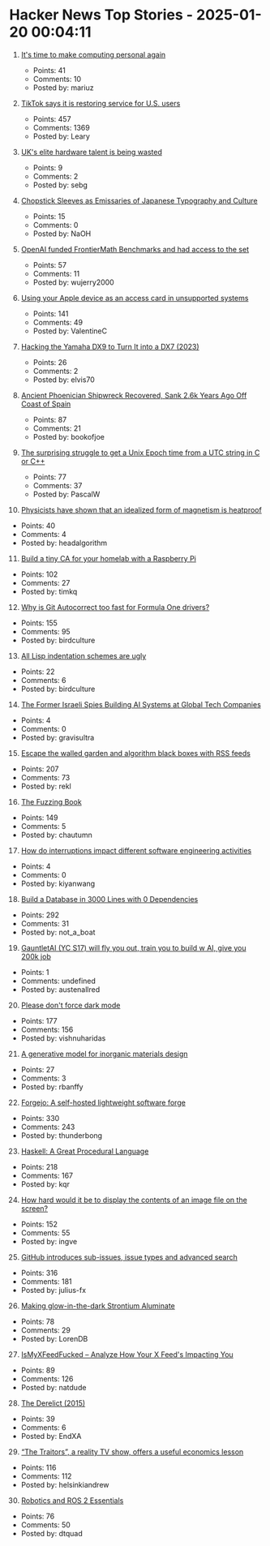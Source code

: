 # Hacker News Top Stories - 2025-01-20 00:04:11

1. [It's time to make computing personal again](https://www.vintagecomputing.com/index.php/archives/3292/the-pc-is-dead-its-time-to-make-computing-personal-again)
   - Points: 41
   - Comments: 10
   - Posted by: mariuz

2. [TikTok says it is restoring service for U.S. users](https://www.nbcnews.com/tech/tech-news/tiktok-says-restoring-service-us-users-rcna188320)
   - Points: 457
   - Comments: 1369
   - Posted by: Leary

3. [UK's elite hardware talent is being wasted](https://josef.cn/blog/uk-talent)
   - Points: 9
   - Comments: 2
   - Posted by: sebg

4. [Chopstick Sleeves as Emissaries of Japanese Typography and Culture](https://letterformarchive.org/news/this-just-in-chopstick-sleeves-as-emissaries-of-japanese-typography-and-culture/)
   - Points: 15
   - Comments: 0
   - Posted by: NaOH

5. [OpenAI funded FrontierMath Benchmarks and had access to the set](https://www.lesswrong.com/posts/cu2E8wgmbdZbqeWqb/meemi-s-shortform)
   - Points: 57
   - Comments: 11
   - Posted by: wujerry2000

6. [Using your Apple device as an access card in unsupported systems](https://github.com/kormax/apple-device-as-access-card)
   - Points: 141
   - Comments: 49
   - Posted by: ValentineC

7. [Hacking the Yamaha DX9 to Turn It into a DX7 (2023)](https://ajxs.me/blog/Hacking_the_Yamaha_DX9_To_Turn_It_Into_a_DX7.html)
   - Points: 26
   - Comments: 2
   - Posted by: elvis70

8. [Ancient Phoenician Shipwreck Recovered, Sank 2.6k Years Ago Off Coast of Spain](https://www.smithsonianmag.com/smart-news/divers-recover-ancient-shipwreck-that-sank-2600-years-ago-off-the-coast-of-spain-180985778/)
   - Points: 87
   - Comments: 21
   - Posted by: bookofjoe

9. [The surprising struggle to get a Unix Epoch time from a UTC string in C or C++](https://berthub.eu/articles/posts/how-to-get-a-unix-epoch-from-a-utc-date-time-string/)
   - Points: 77
   - Comments: 37
   - Posted by: PascalW

10. [Physicists have shown that an idealized form of magnetism is heatproof](https://www.quantamagazine.org/heat-destroys-all-order-except-for-in-this-one-special-case-20250116/)
   - Points: 40
   - Comments: 4
   - Posted by: headalgorithm

11. [Build a tiny CA for your homelab with a Raspberry Pi](https://smallstep.com/blog/build-a-tiny-ca-with-raspberry-pi-yubikey/)
   - Points: 102
   - Comments: 27
   - Posted by: timkq

12. [Why is Git Autocorrect too fast for Formula One drivers?](https://blog.gitbutler.com/why-is-git-autocorrect-too-fast-for-formula-one-drivers/)
   - Points: 155
   - Comments: 95
   - Posted by: birdculture

13. [All Lisp indentation schemes are ugly](https://aartaka.me/lisp-indent.html)
   - Points: 22
   - Comments: 6
   - Posted by: birdculture

14. [The Former Israeli Spies Building AI Systems at Global Tech Companies](https://www.donotpanic.news/p/the-former-israeli-spies-building)
   - Points: 4
   - Comments: 0
   - Posted by: gravisultra

15. [Escape the walled garden and algorithm black boxes with RSS feeds](https://www.johnwalker.nl/posts/escape-the-walled-garden-with-rss)
   - Points: 207
   - Comments: 73
   - Posted by: rekl

16. [The Fuzzing Book](https://www.fuzzingbook.org/)
   - Points: 149
   - Comments: 5
   - Posted by: chautumn

17. [How do interruptions impact different software engineering activities](https://rdel.substack.com/p/rdel-75-how-do-interruptions-impact)
   - Points: 4
   - Comments: 0
   - Posted by: kiyanwang

18. [Build a Database in 3000 Lines with 0 Dependencies](https://build-your-own.org/blog/20251015_db_in_3000/)
   - Points: 292
   - Comments: 31
   - Posted by: not_a_boat

19. [GauntletAI (YC S17) will fly you out, train you to build w AI, give you 200k job](https://gauntletai.com)
   - Points: 1
   - Comments: undefined
   - Posted by: austenallred

20. [Please don't force dark mode](https://iamvishnu.com/posts/please-dont-force-dark-mode)
   - Points: 177
   - Comments: 156
   - Posted by: vishnuharidas

21. [A generative model for inorganic materials design](https://www.nature.com/articles/s41586-025-08628-5)
   - Points: 27
   - Comments: 3
   - Posted by: rbanffy

22. [Forgejo: A self-hosted lightweight software forge](https://forgejo.org/)
   - Points: 330
   - Comments: 243
   - Posted by: thunderbong

23. [Haskell: A Great Procedural Language](https://entropicthoughts.com/haskell-procedural-programming)
   - Points: 218
   - Comments: 167
   - Posted by: kqr

24. [How hard would it be to display the contents of an image file on the screen?](https://wolf.nereid.pl/posts/image-viewer/)
   - Points: 152
   - Comments: 55
   - Posted by: ingve

25. [GitHub introduces sub-issues, issue types and advanced search](https://github.blog/changelog/2025-01-13-evolving-github-issues-public-preview/)
   - Points: 316
   - Comments: 181
   - Posted by: julius-fx

26. [Making glow-in-the-dark Strontium Aluminate](https://maurycyz.com/projects/strontium_aluminate/)
   - Points: 78
   - Comments: 29
   - Posted by: LorenDB

27. [IsMyXFeedFucked – Analyze How Your X Feed's Impacting You](https://www.ismyxfeedfucked.com/)
   - Points: 89
   - Comments: 126
   - Posted by: natdude

28. [The Derelict (2015)](https://www.damninteresting.com/the-derelict/)
   - Points: 39
   - Comments: 6
   - Posted by: EndXA

29. [“The Traitors”, a reality TV show, offers a useful economics lesson](https://www.economist.com/finance-and-economics/2025/01/16/the-traitors-a-reality-tv-show-offers-a-useful-economics-lesson)
   - Points: 116
   - Comments: 112
   - Posted by: helsinkiandrew

30. [Robotics and ROS 2 Essentials](https://henkirobotics.com/robotics-and-ros-2-essentials-course-announcement/)
   - Points: 76
   - Comments: 50
   - Posted by: dtquad

